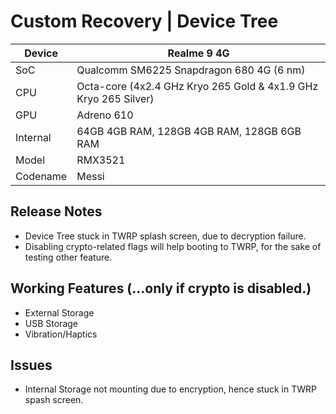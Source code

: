 # Custom Recovery | Device Tree
| Device                  | Realme 9 4G                                          |
| ----------------------- | ---------------------------------------------------------|
| SoC                     | Qualcomm SM6225 Snapdragon 680 4G (6 nm)                      |      
| CPU                     | Octa-core (4x2.4 GHz Kryo 265 Gold & 4x1.9 GHz Kryo 265 Silver)  |
| GPU                     | Adreno 610                                             |
| Internal                | 64GB 4GB RAM, 128GB 4GB RAM, 128GB 6GB RAM                 |
| Model                   | RMX3521 |
| Codename                | Messi |
## Release Notes
* Device Tree stuck in TWRP splash screen, due to decryption failure.
* Disabling crypto-related flags will help booting to TWRP, for the sake of testing other feature.

## Working Features (...only if crypto is disabled.)
* External Storage
* USB Storage
* Vibration/Haptics

## Issues
* Internal Storage not mounting due to encryption, hence stuck in TWRP spash screen.

